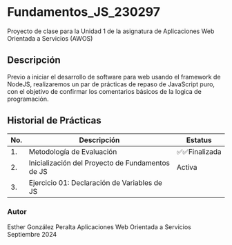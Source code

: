 # Fundamentos_JS_230297
Proyecto de clase para la Unidad 1 de la asignatura de Aplicaciones Web Orientada a Servicios (AWOS)



## Descripción

Previo a iniciar el desarrollo de software para web usando el framework de 
NodeJS, realizaremos un par de prácticas de repaso de JavaScript puro, con 
el objetivo de confirmar los comentarios básicos de la logica de programación.


## Historial de Prácticas

 |No. |Descripción|Estatus|
 |--|--|--|
 |1.|Metodología de Evaluación|✅✅Finalizada|
 |2.| Inicialización del Proyecto de Fundamentos de JS|Activa|
 |3.| Ejercicio 01: Declaración de Variables de JS||Activa|

### Autor
Esther González Peralta
Aplicaciones Web Orientada a Servicios
Septiembre 2024